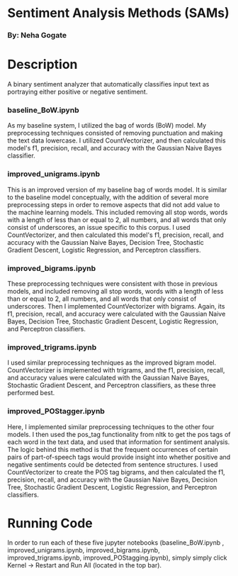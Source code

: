 # Sentiment Analysis Methods (SAMs)
### By: Neha Gogate

# Description
A binary sentiment analyzer that automatically classifies input text as portraying either positive or negative sentiment.

### baseline_BoW.ipynb
As my baseline system, I utilized the bag of words (BoW) model. My preprocessing techniques consisted of removing punctuation and making the text data lowercase. I utilized CountVectorizer, and then calculated this model's f1, precision, recall, and accuracy with the Gaussian Naive Bayes classifier. 

### improved_unigrams.ipynb
This is an improved version of my baseline bag of words model. It is similar to the baseline model conceptually, with the addition of several more preprocessing steps in order to remove aspects that did not add value to the machine learning models. This included removing all stop words,  words with a length of less than or equal to 2,  all numbers, and  all words that only consist of underscores, an issue specific to this corpus. I used CountVectorizer, and then calculated this model's f1, precision, recall, and accuracy with the Gaussian Naive Bayes, Decision Tree, Stochastic Gradient Descent, Logistic Regression, and Perceptron classifiers.

### improved_bigrams.ipynb
These preprocessing techniques were consistent with those in previous models, and included removing all stop words, words with a length of less than or equal to 2, all numbers, and all words that only consist of underscores. Then I implemented CountVectorizer with bigrams. Again, its f1, precision, recall, and accuracy were calculated with the Gaussian Naive Bayes, Decision Tree, Stochastic Gradient Descent, Logistic Regression, and Perceptron classifiers.

### improved_trigrams.ipynb
I used similar preprocessing techniques as the improved bigram model. CountVectorizer is implemented with trigrams, and the f1, precision, recall, and accuracy values were calculated with the Gaussian Naive Bayes, Stochastic Gradient Descent, and Perceptron classifiers, as these three performed best.

### improved_POStagger.ipynb
Here, I implemented similar preprocessing techniques to the other four models. I then used the pos_tag functionality from nltk to get the pos tags of each word in the text data, and used that information for sentiment analysis. The logic behind this method is that the frequent occurrences of certain pairs of part-of-speech tags would provide insight into whether positive and negative sentiments could be detected from sentence structures. I used CountVectorizer to create the POS tag bigrams, and then calculated the f1, precision, recall, and accuracy with the Gaussian Naive Bayes, Decision Tree, Stochastic Gradient Descent, Logistic Regression, and Perceptron classifiers.

# Running Code
In order to run each of these five jupyter notebooks  (baseline_BoW.ipynb , improved_unigrams.ipynb, improved_bigrams.ipynb, improved_trigrams.ipynb, improved_POStagging.ipynb), simply simply click Kernel -> Restart and Run All (located in the top bar).
